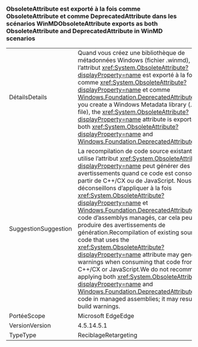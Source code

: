 ### <a name="obsoleteattribute-exports-as-both-obsoleteattribute-and-deprecatedattribute-in-winmd-scenarios"></a><span data-ttu-id="88b24-101">ObsoleteAttribute est exporté à la fois comme ObsoleteAttribute et comme DeprecatedAttribute dans les scénarios WinMD</span><span class="sxs-lookup"><span data-stu-id="88b24-101">ObsoleteAttribute exports as both ObsoleteAttribute and DeprecatedAttribute in WinMD scenarios</span></span>

|   |   |
|---|---|
|<span data-ttu-id="88b24-102">Détails</span><span class="sxs-lookup"><span data-stu-id="88b24-102">Details</span></span>|<span data-ttu-id="88b24-103">Quand vous créez une bibliothèque de métadonnées Windows (fichier .winmd), l’attribut <xref:System.ObsoleteAttribute?displayProperty=name> est exporté à la fois comme <xref:System.ObsoleteAttribute?displayProperty=name> et comme [Windows.Foundation.DeprecatedAttribute](https://docs.microsoft.com/uwp/api/windows.foundation.metadata.deprecatedattribute).</span><span class="sxs-lookup"><span data-stu-id="88b24-103">When you create a Windows Metadata library (.winmd file), the <xref:System.ObsoleteAttribute?displayProperty=name> attribute is exported as both <xref:System.ObsoleteAttribute?displayProperty=name> and [Windows.Foundation.DeprecatedAttribute](https://docs.microsoft.com/uwp/api/windows.foundation.metadata.deprecatedattribute).</span></span>|
|<span data-ttu-id="88b24-104">Suggestion</span><span class="sxs-lookup"><span data-stu-id="88b24-104">Suggestion</span></span>|<span data-ttu-id="88b24-105">La recompilation de code source existant qui utilise l’attribut <xref:System.ObsoleteAttribute?displayProperty=name> peut générer des avertissements quand ce code est consommé à partir de C++/CX ou de JavaScript. Nous déconseillons d’appliquer à la fois <xref:System.ObsoleteAttribute?displayProperty=name> et [Windows.Foundation.DeprecatedAttribute](https://docs.microsoft.com/uwp/api/windows.foundation.metadata.deprecatedattribute) au code d’assemblys managés, car cela peut produire des avertissements de génération.</span><span class="sxs-lookup"><span data-stu-id="88b24-105">Recompilation of existing source code that uses the <xref:System.ObsoleteAttribute?displayProperty=name> attribute may generate warnings when consuming that code from C++/CX or JavaScript.We do not recommend applying both <xref:System.ObsoleteAttribute?displayProperty=name> and [Windows.Foundation.DeprecatedAttribute](https://docs.microsoft.com/uwp/api/windows.foundation.metadata.deprecatedattribute) to code in managed assemblies; it may result in build warnings.</span></span>|
|<span data-ttu-id="88b24-106">Portée</span><span class="sxs-lookup"><span data-stu-id="88b24-106">Scope</span></span>|<span data-ttu-id="88b24-107">Microsoft Edge</span><span class="sxs-lookup"><span data-stu-id="88b24-107">Edge</span></span>|
|<span data-ttu-id="88b24-108">Version</span><span class="sxs-lookup"><span data-stu-id="88b24-108">Version</span></span>|<span data-ttu-id="88b24-109">4.5.1</span><span class="sxs-lookup"><span data-stu-id="88b24-109">4.5.1</span></span>|
|<span data-ttu-id="88b24-110">Type</span><span class="sxs-lookup"><span data-stu-id="88b24-110">Type</span></span>|<span data-ttu-id="88b24-111">Reciblage</span><span class="sxs-lookup"><span data-stu-id="88b24-111">Retargeting</span></span>|

